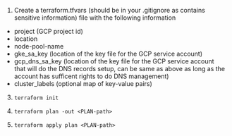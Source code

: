 1. Create a terraform.tfvars (should be in your .gitignore as contains sensitive information) file with the following information
- project (GCP project id)
- location 
- node-pool-name 
- gke_sa_key (location of the key file for the GCP service account)
- gcp_dns_sa_key (location of the key file for the GCP service account that will do the DNS records setup, can be same as above as long as the account has sufficent rights to do DNS management)
- cluster_labels (optional map of key-value pairs)

3. `terraform init`

4. `terraform plan -out <PLAN-path>`

5. `terraform apply plan <PLAN-path>`
  